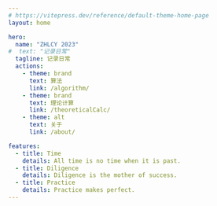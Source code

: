 ```yaml
---
# https://vitepress.dev/reference/default-theme-home-page
layout: home

hero:
  name: "ZHLCY 2023"
#  text: "记录日常"
  tagline: 记录日常
  actions:
    - theme: brand
      text: 算法
      link: /algorithm/
    - theme: brand
      text: 理论计算
      link: /theoreticalCalc/
    - theme: alt
      text: 关于
      link: /about/

features:
  - title: Time
    details: All time is no time when it is past.
  - title: Diligence
    details: Diligence is the mother of success.
  - title: Practice
    details: Practice makes perfect.
---
```



